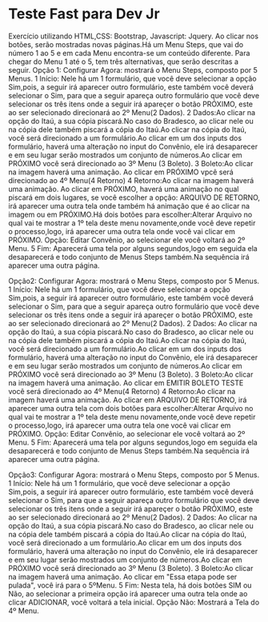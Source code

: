 # Teste Fast para Dev Jr
 Exercício utilizando HTML,CSS: Bootstrap, Javascript: Jquery.
 Ao clicar nos botões, serão mostradas novas páginas.Há um Menu Steps, que vai do número 1 ao 5 e em cada Menu encontra-se um conteúdo diferente.
 Para chegar do Menu 1 até o 5, tem três alternativas, que serão descritas a seguir.
 Opção 1:
 Configurar Agora: mostrará o Menu Steps, composto por 5 Menus.
 1 Início: Nele há um 1 formulário, que você deve selecionar a opção Sim,pois, a seguir irá aparecer outro formulário, este também você deverá selecionar o Sim, para que a seguir apareça outro formulário que você deve selecionar os três itens onde a seguir irá apareçer o botão PRÓXIMO, este ao ser selecionado direcionará ao 2º Menu(2 Dados).
2 Dados:Ao clicar na opção  do Itaú, a sua cópia piscará.No caso do Bradesco, ao clicar nele ou na cópia dele também piscará a cópia do Itaú.Ao clicar na cópia do Itaú, você será direcionado a um formulário.Ao clicar em um dos inputs dos formulário, haverá uma alteração no input do Convênio, ele irá desaparecer e em seu lugar serão mostrados um conjunto de números.Ao clicar em PRÓXIMO você será direcionado ao 3º Menu (3 Boleto).
3 Boleto:Ao clicar na imagem haverá uma animação.
Ao clicar em PRÓXIMO vpcê será direcionado ao 4º Menu(4 Retorno)
4 Retorno:Ao clicar na imagem haverá uma animação.
Ao clicar em PRÓXIMO, haverá uma animação  no qual piscará em dois lugares, se você escolher a opção: ARQUIVO DE RETORNO, irá aparecer uma outra tela onde também há animação que é ao clicar na imagem ou em PRÓXIMO.Há dois botões para escolher:Alterar Arquivo no qual vai te mostrar a 1º tela deste menu novamente,onde você deve repetir o processo,logo, irá aparecer uma outra tela onde você vai clicar em PRÓXIMO.
Opção: Editar Convênio, ao selecionar ele você voltará ao 2º Menu.
5 Fim: Aparecerá uma tela por alguns segundos,logo em seguida ela desaparecerá e todo conjunto de Menus Steps também.Na sequência irá aparecer uma outra página.

Opção2:
Configurar Agora: mostrará o Menu Steps, composto por 5 Menus.
 1 Início: Nele há um 1 formulário, que você deve selecionar a opção Sim,pois, a seguir irá aparecer outro formulário, este também você deverá selecionar o Sim, para que a seguir apareça outro formulário que você deve selecionar os três itens onde a seguir irá apareçer o botão PRÓXIMO, este ao ser selecionado direcionará ao 2º Menu(2 Dados).
2 Dados: Ao clicar na opção  do Itaú, a sua cópia piscará.No caso do Bradesco, ao clicar nele ou na cópia dele também piscará a cópia do Itaú.Ao clicar na cópia do Itaú, você será direcionado a um formulário.Ao clicar em um dos inputs dos formulário, haverá uma alteração no input do Convênio, ele irá desaparecer e em seu lugar serão mostrados um conjunto de números.Ao clicar em PRÓXIMO você será direcionado ao 3º Menu (3 Boleto).
3 Boleto:Ao clicar na imagem haverá uma animação. 
Ao clicar em EMITIR BOLETO TESTE você será direcionado ao 4º Menu(4 Retorno)
4 Retorno:Ao clicar na imagem haverá uma animação.
Ao clicar em ARQUIVO DE RETORNO, irá aparecer uma outra tela com dois botões para escolher:Alterar Arquivo no qual vai te mostrar a 1º tela deste menu novamente,onde você deve repetir o processo,logo, irá aparecer uma outra tela one você vai clicar em PRÓXIMO.
Opção: Editar Convênio, ao selecionar ele você voltará ao 2º Menu.
5 Fim: Aparecerá uma tela por alguns segundos,logo em seguida ela desaparecerá e todo conjunto de Menus Steps também.Na sequência irá aparecer uma outra página.

Opção3:
Configurar Agora: mostrará o Menu Steps, composto por 5 Menus.
1 Início: Nele há um 1 formulário, que você deve selecionar a opção Sim,pois, a seguir irá aparecer outro formulário, este também você deverá selecionar o Sim, para que a seguir apareça outro formulário que você deve selecionar os três itens onde a seguir irá apareçer o botão PRÓXIMO, este ao ser selecionado direcionará ao 2º Menu(2 Dados).
2 Dados: Ao clicar na opção  do Itaú, a sua cópia piscará.No caso do Bradesco, ao clicar nele ou na cópia dele também piscará a cópia do Itaú.Ao clicar na cópia do Itaú, você será direcionado a um formulário.Ao clicar em um dos inputs dos formulário, haverá uma alteração no input do Convênio, ele irá desaparecer e em seu lugar serão mostrados um conjunto de números.Ao clicar em PRÓXIMO você será direcionado ao 3º Menu (3 Boleto).
3 Boleto:Ao clicar na imagem haverá uma animação. 
Ao clicar em "Essa etapa pode ser pulada", você irá para o 5ºMenu.
5 Fim: Nesta tela, há dois botões SIM ou Não, ao selecionar a primeira opção irá aparecer uma outra tela onde ao clicar ADICIONAR, você voltará a tela inicial.
Opção Não: Mostrará a Tela do 4º Menu.









 

